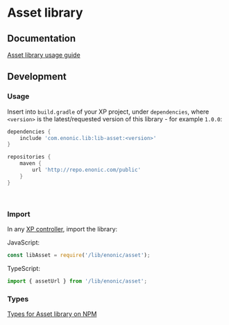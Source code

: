 # Asset library

## Documentation
[Asset library usage guide](https://developer.enonic.com/docs/lib-asset)

## Development

### Usage
Insert into `build.gradle` of your XP project, under `dependencies`, where `<version>` is the latest/requested version of this library - for example `1.0.0`:

```groovy
dependencies {
	include 'com.enonic.lib:lib-asset:<version>'
}

repositories {
    maven {
        url 'http://repo.enonic.com/public'
    }
}
```

<br/>

### Import
In any [XP controller](https://developer.enonic.com/docs/xp/stable/framework/controllers), import the library:

JavaScript:
```javascript
const libAsset = require('/lib/enonic/asset');
```

TypeScript:
```typescript
import { assetUrl } from '/lib/enonic/asset';
```

### Types

[Types for Asset library on NPM](https://www.npmjs.com/package/@enonic-types/lib-asset)
